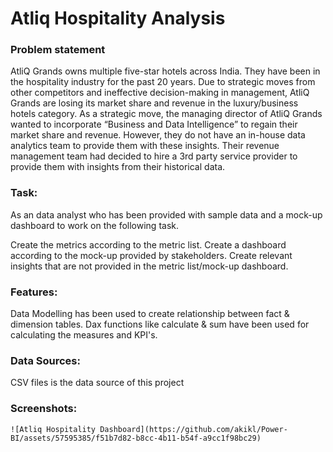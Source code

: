 # Atliq Hospitality Analysis

### Problem statement
AtliQ Grands owns multiple five-star hotels across India. They have been in the hospitality industry for the past 20 years. Due to strategic moves from other competitors and ineffective decision-making in management, AtliQ Grands are losing its market share and revenue in the luxury/business hotels category. As a strategic move, the managing director of AtliQ Grands wanted to incorporate “Business and Data Intelligence” to regain their market share and revenue. However, they do not have an in-house data analytics team to provide them with these insights. Their revenue management team had decided to hire a 3rd party service provider to provide them with insights from their historical data.
### Task:

As an data analyst who has been provided with sample data and a mock-up dashboard to work on the following task.

Create the metrics according to the metric list.
Create a dashboard according to the mock-up provided by stakeholders.
Create relevant insights that are not provided in the metric list/mock-up dashboard.

### Features:

Data Modelling has been used to create relationship between fact & dimension tables.
Dax functions like calculate & sum have been used for calculating the measures and KPI's.

### Data Sources:

CSV files is the data source of this project
### Screenshots:

    ![Atliq Hospitality Dashboard](https://github.com/akikl/Power-BI/assets/57595385/f51b7d82-b8cc-4b11-b54f-a9cc1f98bc29)

